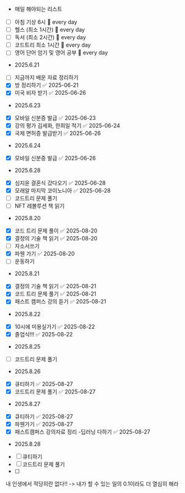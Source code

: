 - 매일 해야되는 리스트
- [ ] 아침 기상 6시 🔁 every day
- [ ] 헬스 (최소 1시간) 🔁 every day 
- [ ] 독서 (최소 2시간) 🔁 every day 
- [ ] 코드트리 최소 1시간 🔁 every day 
- [ ] 영어 단어 암기 및 영어 공부 🔁 every day 

- 2025.6.21
- [ ] 지금까지 배운 자료 정리하기
- [x] 방 정리하기 ✅ 2025-06-21
- [x] 미국 비자 받기 ✅ 2025-06-26

- 2025.6.23
- [x] 모바일 신분증 발급 ✅ 2025-06-23
- [x] 강의 평가 김세화, 한희일 적기 ✅ 2025-06-24
- [x] 국제 면허증 발급받기 ✅ 2025-06-26

- 2025.6.24
- [x] 모바일 신분증 발급 ✅ 2025-06-26

- 2025.6.28
- [x] 심지윤 결혼식 갔다오기 ✅ 2025-06-28
- [x] 모래알 마지막 코이노니아 ✅ 2025-06-28
- [ ] 코드트리 문제 풀기
- [ ] NFT 레볼루션 책 읽기

- 2025.8.20
- [x] 코드 트리 문제 풀이 ✅ 2025-08-20
- [x] 결정의 기술 책 읽기 ✅ 2025-08-20
- [ ] 자소서쓰기
- [x] 파웬 가기 ✅ 2025-08-20
- [ ] 운동하기

- 2025.8.21
- [x] 결정의 기술 책 읽기 ✅ 2025-08-21
- [x] 코드 트리 문제 풀기 ✅ 2025-08-21
- [x] 패스트 캠퍼스 강의 듣기 ✅ 2025-08-21

- 2025.8.22
- [x] 10시에 미용실가기 ✅ 2025-08-22
- [x] 졸업식!!! ✅ 2025-08-22

- 2025.8.25
- [ ] 코드트리 문제 풀기

- 2025.8.26
- [x] 큐티하기 ✅ 2025-08-27
- [x] 코드트리 문제 풀기 ✅ 2025-08-27

- 2025.8.27
- [x] 큐티하기 ✅ 2025-08-27
- [x] 파웬가기 ✅ 2025-08-27
- [x] 패스트캠퍼스 강의자료 정리 -딥러닝 다하기 ✅ 2025-08-27

- 2025.8.28
- [ ] 큐티하기
- [ ] 코드트리 문제 풀기
- [ ] 


내 인생에서 적당히란 없다!!
-> 내가 할 수 있는 일의 0.1이라도 더 열심히 해라


